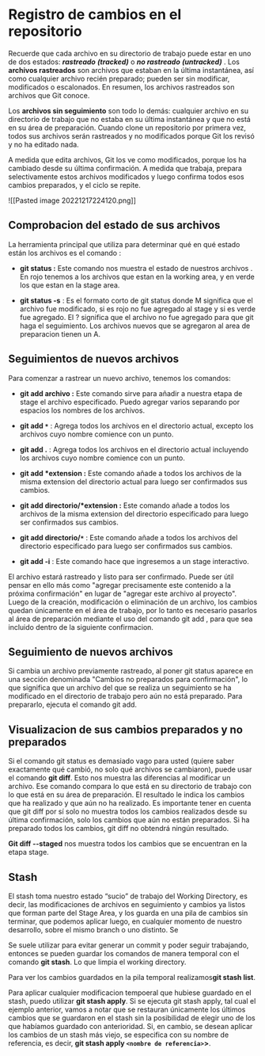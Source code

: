 # Registro de cambios en el repositorio
Recuerde que cada archivo en su directorio de trabajo puede estar en uno de dos estados: _**rastreado**_ _**(tracked)**_ o _**no rastreado**_ _**(untracked)**_ . Los **archivos rastreados** son archivos que estaban en la última instantánea, así como cualquier archivo recién preparado; pueden ser sin modificar, modificados o escalonados. En resumen, los archivos rastreados son archivos que Git conoce.

Los **archivos sin seguimiento** son todo lo demás: cualquier archivo en su directorio de trabajo que no estaba en su última instantánea y que no está en su área de preparación. Cuando clone un repositorio por primera vez, todos sus archivos serán rastreados y no modificados porque Git los revisó y no ha editado nada.

A medida que edita archivos, Git los ve como modificados, porque los ha cambiado desde su última confirmación. A medida que trabaja, prepara selectivamente estos archivos modificados y luego confirma todos esos cambios preparados, y el ciclo se repite.

![[Pasted image 20221217224120.png]]
## Comprobacion del estado de sus archivos
La herramienta principal que utiliza para determinar qué en qué estado están los archivos es el comando :

* **git status :** Este comando nos muestra el estado de nuestros archivos . En rojo tenemos a los archivos que estan en la working area, y en verde los que estan en la stage area.

* **git status -s** : Es el formato corto de git status donde M significa que el archivo fue modificado, si es rojo no fue agregado al stage y si es verde fue agregado. El ? significa que el archivo no fue agregado para que git haga el seguimiento. Los archivos nuevos que se agregaron al area de preparacion tienen un A.
## Seguimientos de nuevos archivos
Para comenzar a rastrear un nuevo archivo, tenemos los comandos:

* **git add archivo :** Este comando sirve para añadir a nuestra etapa de stage el archivo especificado. Puedo agregar varios separando por espacios los nombres de los archivos.

* **git add `*`** : Agrega todos los archivos en el directorio actual, excepto los archivos cuyo nombre comience con un punto.

* **git add .** : Agrega todos los archivos en el directorio actual incluyendo los archivos cuyo nombre comience con un punto. 

* **git add \*extension :** Este comando añade a todos los archivos de la misma extension del directorio actual para luego ser confirmados sus cambios.

* **git add directorio/\*extension :** Este comando añade a todos los archivos de la misma extension del directorio especificado para luego ser confirmados sus cambios.

* **git add directorio/`*`** : Este comando añade a todos los archivos del directorio especificado para luego ser confirmados sus cambios.

* **git add -i** : Este comando hace que ingresemos a un stage interactivo.

El archivo estará rastreado y listo para ser confirmado. Puede ser útil pensar en ello más como "agregar precisamente este contenido a la próxima confirmación" en lugar de "agregar este archivo al proyecto". Luego de la creación, modificación o eliminación de un archivo, los cambios quedan únicamente en el área de trabajo, por lo tanto es necesario pasarlos al área de preparación mediante el uso del comando git add , para que sea incluido dentro de la siguiente confirmacion.

## Seguimiento de nuevos archivos
Si cambia un archivo previamente rastreado, al poner git status aparece en una sección denominada "Cambios no preparados para confirmación", lo que significa que un archivo del que se realiza un seguimiento se ha modificado en el directorio de trabajo pero aún no está preparado. Para prepararlo, ejecuta el comando git add.
## Visualizacion de sus cambios preparados y no preparados
Si el comando git status es demasiado vago para usted (quiere saber exactamente qué cambió, no solo qué archivos se cambiaron), puede usar el comando **git diff**. Esto nos muestra las diferencias al modificar un archivo. Ese comando compara lo que está en su directorio de trabajo con lo que está en su área de preparación. El resultado le indica los cambios que ha realizado y que aún no ha realizado. Es importante tener en cuenta que git diff por sí solo no muestra todos los cambios realizados desde su última confirmación, solo los cambios que aún no están preparados. Si ha preparado todos los cambios, git diff no obtendrá ningún resultado.

**Git diff --staged** nos muestra todos los cambios que se encuentran en la etapa stage.
## Stash
El stash toma nuestro estado “sucio” de trabajo del Working Directory, es decir, las modificaciones de archivos en seguimiento y cambios ya listos que forman parte del Stage Area, y los guarda en una pila de cambios sin terminar, que podemos aplicar luego, en cualquier momento de nuestro desarrollo, sobre el mismo branch o uno distinto. Se

Se suele utilizar para evitar generar un commit y poder seguir trabajando, entonces se pueden guardar los comandos de manera temporal con el comando **git stash**. Lo que limpia el working directory.

Para ver los cambios guardados en la pila temporal realizamos**git stash list**.

Para aplicar cualquier modificacion tempoeral que hubiese guardado en el stash, puedo utilizar **git stash apply**. Si se ejecuta git stash apply, tal cual el ejemplo anterior, vamos a notar que se restauran únicamente los últimos cambios que se guardaron en el stash sin la posibilidad de elegir uno de los que habíamos guardado con anterioridad. Si, en cambio, se desean aplicar los cambios de un stash más viejo, se especifica con su nombre de referencia, es decir, **git stash apply `<nombre de referencia>`>**.





